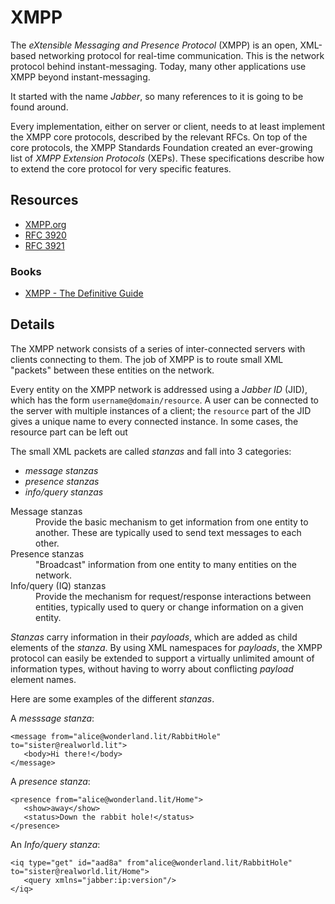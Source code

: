 XMPP
====

The _eXtensible Messaging and Presence Protocol_ (XMPP) is an open, XML-based
networking protocol for real-time communication.  This is the network protocol
behind instant-messaging.  Today, many other applications use XMPP beyond
instant-messaging.

It started with the name _Jabber_, so many references to it is going to be found
around.

Every implementation, either on server or client, needs to at least implement
the XMPP core protocols, described by the relevant RFCs.  On top of the core
protocols, the XMPP Standards Foundation created an ever-growing list of
_XMPP Extension Protocols_ (XEPs).  These specifications describe how to extend
the core protocol for very specific features.


Resources
---------

 - [XMPP.org](https://xmpp.org/)
 - [RFC 3920](https://tools.ietf.org/html/rfc3920)
 - [RFC 3921](https://tools.ietf.org/html/rfc3921)

### Books ###

 - [XMPP - The Definitive Guide](https://www.oreilly.com/library/view/xmpp-the-definitive/9780596157524/)


Details
--------

The XMPP network consists of a series of inter-connected servers with clients
connecting to them.  The job of XMPP is to route small XML "packets" between
these entities on the network.

Every entity on the XMPP network is addressed using a _Jabber ID_ (JID), which
has the form `username@domain/resource`.  A user can be connected to the server
with multiple instances of a client;  the `resource` part of the JID gives a
unique name to every connected instance.  In some cases, the resource part can
be left out

The small XML packets are called _stanzas_ and fall into 3 categories:

 - _message stanzas_
 - _presence stanzas_
 - _info/query stanzas_


<dl>
   <dt> Message stanzas
   <dd> Provide the basic mechanism to get information from one entity to
        another.  These are typically used to send text messages to each other.

   <dt> Presence stanzas
   <dd> "Broadcast" information from one entity to many entities on the network.

   <dt> Info/query (IQ) stanzas
   <dd> Provide the mechanism for request/response interactions between
   entities, typically used to query or change information on a given entity.
</dl>

_Stanzas_ carry information in their _payloads_, which are added as child
elements of the _stanza_.  By using XML namespaces for _payloads_, the XMPP
protocol can easily be extended to support a virtually unlimited amount of
information types, without having to worry about conflicting _payload_ element
names.

Here are some examples of the different _stanzas_.

A _messsage stanza_:

```
<message from="alice@wonderland.lit/RabbitHole" to="sister@realworld.lit">
   <body>Hi there!</body>
</message>
```

A _presence stanza_:

```
<presence from="alice@wonderland.lit/Home">
   <show>away</show>
   <status>Down the rabbit hole!</status>
</presence>
```

An _Info/query stanza_:

```
<iq type="get" id="aad8a" from"alice@wonderland.lit/RabbitHole" to="sister@realworld.lit/Home">
   <query xmlns="jabber:ip:version"/>
</iq>
```
